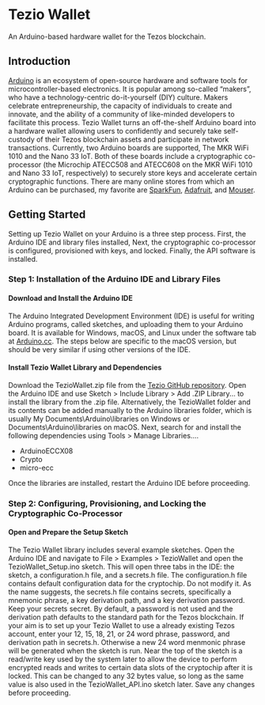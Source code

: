 # Tezio Wallet

An Arduino-based hardware wallet for the Tezos blockchain. 

## Introduction

[Arduino](http://www.arduino.cc) is an ecosystem of open-source hardware and software tools for microcontroller-based electronics. It is popular among so-called “makers”, who have a technology-centric do-it-yourself (DIY) culture. Makers celebrate entrepreneurship, the capacity of individuals to create and innovate, and the ability of a community of like-minded developers to facilitate this process. Tezio Wallet turns an off-the-shelf Arduino board into a hardware wallet allowing users to confidently and securely take self-custody of their Tezos blockchain assets and participate in network transactions. Currently, two Arduino boards are supported, The MKR WiFi 1010 and the Nano 33 IoT. Both of these boards include a cryptographic co-processor (the Microchip ATECC508 and ATECC608 on the MKR WiFi 1010 and Nano 33 IoT, respectively) to securely store keys and accelerate certain cryptographic functions. There are many online stores from which an Arduino can be purchased, my favorite are [SparkFun](http://www.sparkfun.com), [Adafruit](http://www.adafruit.com), and [Mouser](http://www.mouser.com).

## Getting Started

Setting up Tezio Wallet on your Arduino is a three step process. First, the Arduino IDE and library files installed, Next, the cryptographic co-processor is configured, provisioned with keys, and locked. Finally, the API software is installed.

### Step 1: Installation of the Arduino IDE and Library Files

#### Download and Install the Arduino IDE

The Arduino Integrated Development Environment (IDE) is useful for writing Arduino programs, called sketches, and uploading them to your Arduino board. It is available for Windows, macOS, and Linux under the software tab at [Arduino.cc](http://www.arduino.cc). The steps below are specific to the macOS version, but should be very similar if using other versions of the IDE. 

#### Install Tezio Wallet Library and Dependencies

Download the TezioWallet.zip file from the [Tezio GitHub repository](https://github.com/prof-groff/tezio/tree/main/arduino). Open the Arduino IDE and use Sketch > Include Library > Add .ZIP Library... to install the library from the .zip file. Alternatively, the TezioWallet folder and its contents can be added manually to the Arduino libraries folder, which is usually My Documents\Arduino\libraries on Windows or Documents\Arduino\libraries on macOS. Next,  search for and install the following dependencies using Tools > Manage Libraries....

- ArduinoECCX08
- Crypto
- micro-ecc

Once the libraries are installed, restart the Arduino IDE before proceeding.

### Step 2: Configuring, Provisioning, and Locking the Cryptographic Co-Processor

#### Open and Prepare the Setup Sketch

The Tezio Wallet library includes several example sketches. Open the Arduino IDE and navigate to File > Examples > TezioWallet and open the TezioWallet_Setup.ino sketch. This will open three tabs in the IDE: the sketch, a configuration.h file, and a secrets.h file. The configuration.h file contains default configuration data for the cryptochip. Do not modify it. As the name suggests, the secrets.h file contains secrets, specifically a mnemonic phrase, a key derivation path, and a key derivation password. Keep your secrets secret. By default, a password is not used and the derivation path defaults to the standard path for the Tezos blockchain. If your aim is to set up your Tezio Wallet to use a already existing Tezos account, enter your 12, 15, 18, 21, or 24 word phrase, password, and derivation path in secrets.h. Otherwise a new 24 word menmonic phrase will be generated when the sketch is run. Near the top of the sketch is a read/write key used by the system later to allow the device to perform encrypted reads and writes to certain data slots of the cryptochip after it is locked. This can be changed to any 32 bytes value, so long as the same value is also used in the TezioWallet_API.ino sketch later. Save any changes before proceeding.
